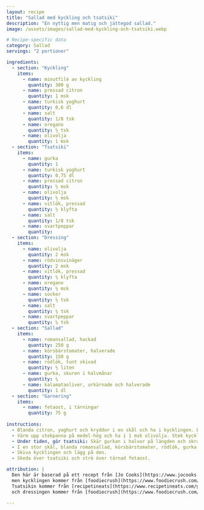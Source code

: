 ```yaml
---
layout: recipe
title: "Sallad med kyckling och tsatsiki"
description: "En nyttig men matig och jättegod sallad."
image: /assets/images/sallad-med-kyckling-och-tsatsiki.webp

# Recipe-specific data
category: Sallad
servings: "2 portioner"

ingredients:
  - section: "Kyckling"
    items:
      - name: minutfilé av kyckling
        quantity: 300 g
      - name: pressad citron
        quantity: 1 msk
      - name: turkisk yoghurt
        quantity: 0,6 dl
      - name: salt
        quantity: 1/8 tsk
      - name: oregano
        quantity: ½ tsk
      - name: olivolja
        quantity: 1 msk
  - section: "Tsatsiki"
    items:
      - name: gurka
        quantity: 1
      - name: turkisk yoghurt
        quantity: 0,75 dl
      - name: pressad citron
        quantity: ½ msk
      - name: olivolja
        quantity: ½ msk
      - name: vitlök, pressad
        quantity: ½ klyfta
      - name: salt
        quantity: 1/8 tsk
      - name: svartpeppar
        quantity:
  - section: "Dressing"
    items:
      - name: olivolja
        quantity: 2 msk
      - name: rödvinsvinäger
        quantity: 2 msk
      - name: vitlök, pressad
        quantity: ¼ klyfta
      - name: oregano
        quantity: ¼ msk
      - name: socker
        quantity: ½ tsk
      - name: salt
        quantity: ¼ tsk
      - name: svartpeppar
        quantity: ¼ tsk
  - section: "Sallad"
    items:
      - name: romansallad, hackad
        quantity: 250 g
      - name: körsbärstomater, halverade
        quantity: 150 g
      - name: rödlök, tunt skivad
        quantity: ½ liten
      - name: gurka, skuren i halvmånar
        quantity: ¼
      - name: kalamataoliver, urkärnade och halverade
        quantity: 1 dl
  - section: "Garnering"
    items:
      - name: fetaost, i tärningar
        quantity: 75 g
        
instructions:
  - Blanda citron, yoghurt och kryddor i en skål och ha i kycklingen. Blanda runt och låt marinera i 30 minuter i eller över natten i kylskåp.
  - Värm upp stekpanna på medel-hög och ha i 1 msk olivolja. Stek kycklingen ca 5 minuter på första sidan, vänd och stek några minuter på andra sidan eller tills genomlagad (72°). Flytta till en tallrik.
  - Under tiden, gör tsatsiki: Skär gurkan i halvor på längden och skrapa ur fröna med en tesked. Grovriv gurkan på hushållspapper och pressa ur överflödig vätska. Flytta till en skål. Blanda gurkan med övriga tzatziki-ingredienser. Ställ åt sidan.
  - I en stor skål, blanda romansallad, körsbärstomater, rödlök, gurka och oliver. Ha i dressingen och blanda runt. Lägg upp på 2 tallrikar.
  - Skiva kycklingen och lägg på den.
  - Skeda över tsatsiki och strö över tärnad fetaost.

attribution: |
  Den här är baserad på ett recept från [Jo Cooks](https://www.jocooks.com/recipes/tzatziki-chicken-salad/) 
  men kycklingen kommer från [foodiecrush](https://www.foodiecrush.com/easy-chicken-gyros-with-tzatziki-sauce/).
  Tsatsikin kommer från [recipetineats](https://www.recipetineats.com/greek-chicken-gyros-with-tzatziki/),
  och dressingen kommer från [foodiecrush](https://www.foodiecrush.com/greek-salad-with-avocado/).

---
```

